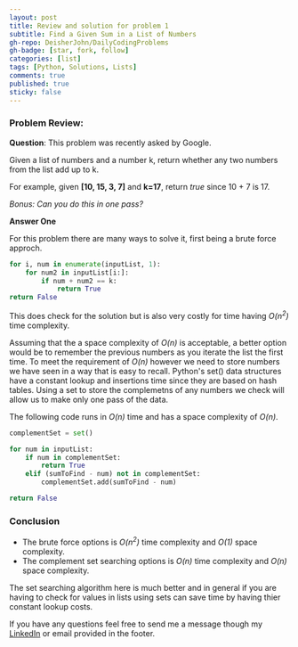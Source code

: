 ```yaml
---
layout: post
title: Review and solution for problem 1
subtitle: Find a Given Sum in a List of Numbers
gh-repo: DeisherJohn/DailyCodingProblems
gh-badge: [star, fork, follow]
categories: [list]
tags: [Python, Solutions, Lists]
comments: true
published: true
sticky: false
---
```


### Problem Review:

**Question**: This problem was recently asked by Google.

Given a list of numbers and a number k, return whether any two numbers from the list add up to k.

For example, given <b>[10, 15, 3, 7]</b> and <b>k=17</b>, return _true_ since 10 + 7 is 17.

_Bonus: Can you do this in one pass?_

**Answer One**

For this problem there are many ways to solve it, first being a brute force approch. 

```python
for i, num in enumerate(inputList, 1):
    for num2 in inputList[i:]:
        if num + num2 == k:
            return True
return False
```

This does check for the solution but is also very costly for time having _O(n<sup>2</sup>)_ time complexity. 

Assuming that the a space complexity of _O(n)_ is acceptable, a better option would be to remember the previous numbers as you iterate the list the first time. To meet the requirement of _O(n)_ however we need to store numbers we have seen in a way that is easy to recall. Python's set() data structures have a constant lookup and insertions time since they are based on hash tables. Using a set to store the complemetns of any numbers we check will allow us to make only one pass of the data. 

The following code runs in _O(n)_ time and has a space complexity of _O(n)_. 

```python
complementSet = set()

for num in inputList:
    if num in complementSet:
        return True
    elif (sumToFind - num) not in complementSet:
        complementSet.add(sumToFind - num)

return False
```

### Conclusion

- The brute force options is _O(n<sup>2</sup>)_ time complexity and _O(1)_ space complexity.
- The complement set searching options is _O(n)_ time complexity and _O(n)_ space complexity.

The set searching algorithm here is much better and in general if you are having to check for values in lists using sets can save time by having thier constant lookup costs. 

If you have any questions feel free to send me a message though my [LinkedIn](https://www.linkedin.com/in/john-deisher/) or email provided in the footer.
